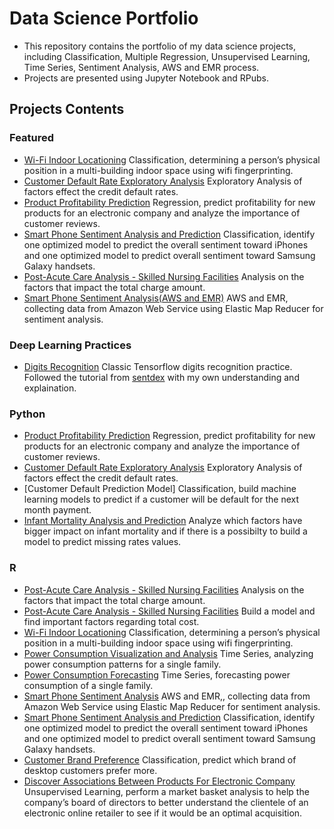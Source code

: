 # Data Science Portfolio
* This repository contains the portfolio of my data science projects, including Classification, Multiple Regression, Unsupervised Learning, Time Series, Sentiment Analysis, AWS and EMR process. 
* Projects are presented using Jupyter Notebook and RPubs. 

## Projects Contents

### Featured 
* [Wi-Fi Indoor Locationing](http://rpubs.com/snowlee26/553641) Classification, determining a person’s physical position in a multi-building indoor space using wifi fingerprinting.
* [Customer Default Rate Exploratory Analysis](https://github.com/snowlee26/Portfolio-/blob/master/Formal%20EDA%20.ipynb) Exploratory Analysis of factors effect the credit default rates.
* [Product Profitability Prediction](https://github.com/snowlee26/Portfolio-/blob/master/ProductProfitability.ipynb) Regression, predict profitability for new products for an electronic company and analyze the importance of customer reviews. 
* [Smart Phone Sentiment Analysis and Prediction](http://rpubs.com/snowlee26/554337) Classification, identify one optimized model to predict the overall sentiment toward iPhones and one optimized model to predict overall sentiment toward Samsung Galaxy handsets.
* [Post-Acute Care Analysis - Skilled Nursing Facilities](https://rpubs.com/snowlee26/571956) Analysis on the factors that impact the total charge amount.
* [Smart Phone Sentiment Analysis(AWS and EMR)](https://github.com/snowlee26/Portfolio-/blob/master/AWSandEMR.ipynb) AWS and EMR, collecting data from Amazon Web Service using Elastic Map Reducer for sentiment analysis. 


### Deep Learning Practices
* [Digits Recognition](https://github.com/snowlee26/Portfolio-/blob/master/Number%20and%20Digits%20Reader%20Model.ipynb) Classic Tensorflow digits recognition practice. Followed the tutorial from [sentdex](https://www.youtube.com/watch?v=wQ8BIBpya2k) with my own understanding and explaination.
 
### Python
* [Product Profitability Prediction](https://github.com/snowlee26/Portfolio-/blob/master/ProductProfitability.ipynb) Regression, predict profitability for new products for an electronic company and analyze the importance of customer reviews. 
* [Customer Default Rate Exploratory Analysis](https://github.com/snowlee26/Portfolio-/blob/master/Formal%20EDA%20.ipynb) Exploratory Analysis of factors effect the credit default rates.
* [Customer Default Prediction Model] Classification, build machine learning models to predict if a customer will be default for the next month payment.
* [Infant Mortality Analysis and Prediction](https://github.com/snowlee26/Portfolio-/blob/master/Birth_Infant%20Mortality.ipynb) Analyze which factors have bigger impact on infant mortality and if there is a possibilty to build a model to predict missing rates values.

### R
* [Post-Acute Care Analysis - Skilled Nursing Facilities](https://rpubs.com/snowlee26/571956) Analysis on the factors that impact the total charge amount.
* [Post-Acute Care Analysis - Skilled Nursing Facilities](https://rpubs.com/snowlee26/572005) Build a model and find important factors regarding total cost.
* [Wi-Fi Indoor Locationing](http://rpubs.com/snowlee26/553641) Classification, determining a person’s physical position in a multi-building indoor space using wifi fingerprinting.
* [Power Consumption Visualization and Analysis](http://rpubs.com/snowlee26/552044) Time Series, analyzing power consumption patterns for a single family. 
* [Power Consumption Forecasting](http://rpubs.com/snowlee26/552314) Time Series, forecasting power consumption of a single family.
* [Smart Phone Sentiment Analysis](https://github.com/snowlee26/Portfolio-/blob/master/AWSandEMR.ipynb) AWS and EMR,, collecting data from Amazon Web Service using Elastic Map Reducer for sentiment analysis. 
* [Smart Phone Sentiment Analysis and Prediction](http://rpubs.com/snowlee26/554337) Classification, identify one optimized model to predict the overall sentiment toward iPhones and one optimized model to predict overall sentiment toward Samsung Galaxy handsets.
* [Customer Brand Preference](http://rpubs.com/snowlee26/551894) Classification, predict which brand of desktop customers prefer more.
* [Discover Associations Between Products For Electronic Company](http://rpubs.com/snowlee26/557249) Unsupervised Learning, perform a market basket analysis to help the company’s board of directors to better understand the clientele of an electronic online retailer to see if it would be an optimal acquisition.









